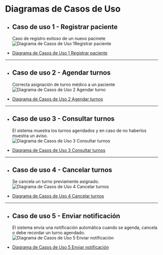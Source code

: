 # Diagramas de Casos de Uso
- ## Caso de uso 1 - Registrar paciente 
  Caso de registro exitoso de un nuevo pacinete
  ![Diagrama de Casos de Uso 1Registrar paciente](https://github.com/user-attachments/assets/b0611f44-15be-4371-9009-c5fca3b2a486)
* [Diagrama de Casos de Uso 1 Registrar paciente](https://drive.google.com/file/d/1TUgcIMqbLXjk3V5XrKRrJU26KTt4Itfo/view?usp=sharing)
---
- ## Caso de uso 2 - Agendar turnos
  Correcta asignación de turno médico a un paciente
  ![Diagrama de Casos de Uso 2 Agendar turno](https://github.com/user-attachments/assets/a0d6b8bd-7d0c-4f27-a9f3-12d8f2d70f26)
* [Diagrama de Casos de Uso 2 Agendar turnos](https://drive.google.com/file/d/1AvGW--aC7MIbtd4DIqvxPF7TrrytYZkd/view?usp=sharing)
---
- ## Caso de uso 3 - Consultar turnos
  El sistema muestra los turnos agendados y en caso de no haberlos muestra un aviso.  
  ![Diagrama de Casos de Uso 3 Consultar turnos](https://github.com/user-attachments/assets/a5d248be-dce0-4857-8396-14cc2eb311d2)
* [Diagrama de Casos de Uso 3 Consultar turnos](https://drive.google.com/file/d/1wOk22CSdgNHSmZXv6lep5eIeoQQdsMiI/view?usp=sharing)
---
- ## Caso de uso 4 - Cancelar turnos
  Se cancela un turno previamente asignado.
  ![Diagrama de Casos de Uso 4 Cancelar turnos](https://github.com/user-attachments/assets/d66f245b-26cf-4011-bbed-949f4568d2f4)
* [Diagrama de Casos de Uso 4 Cancelar turnos](https://drive.google.com/file/d/17d56LUaCOXTncLXwelKZdyl_qOWRtNf5/view?usp=sharing)
---
- ## Caso de uso 5 - Enviar notificación
  El sistema envía una notificación automática cuando se agenda, cancela o debe recordar un turno agendado.
  ![Diagrama de Casos de Uso 5 Enviar notificación](https://github.com/user-attachments/assets/cacd79b5-3cc6-4ca7-aa51-8e280da93a53)
* [Diagrama de Casos de Uso 5 Enviar notificación](https://drive.google.com/file/d/1B5AIxk6J4TmXs4dD7gzUQZ0ycKqgA38_/view?usp=sharing)

